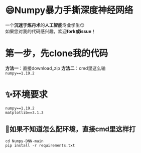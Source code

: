 # :smile:Numpy暴力手撕深度神经网络
  一个**沉迷于炼丹术**的**人工智能**专业学生:smirk:  
  如果您对我的代码感兴趣，欢迎**fork或issue**！
# 第一步，先clone我的代码
**方法一**：直接download_zip
**方法二**：cmd里这么输  
`numpy==1.19.2`
# :sparkles:环境要求
`numpy==1.19.2`  
`matplotlib==3.1.3`
## :grimacing:如果不知道怎么配环境，直接cmd里这样打
`cd Numpy-DNN-main`  
`pip install -r requirements.txt`
